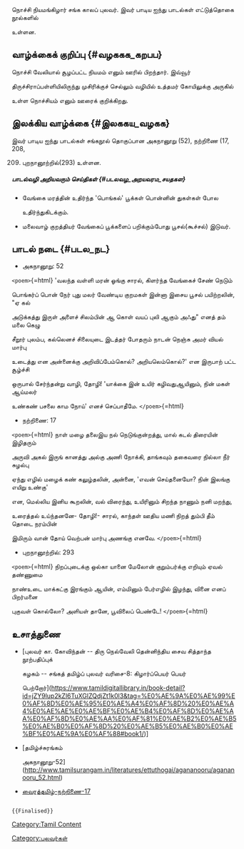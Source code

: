 நொச்சி நியமங்கிழார் சங்க காலப் புலவர். இவர் பாடிய ஐந்து பாடல்கள் எட்டுத்தொகை நூல்களில்
உள்ளன.

## வாழ்க்கைக் குறிப்பு {#வழககக_கறபப}

நொச்சி வேலியால் சூழப்பட்ட நியமம் எனும் ஊரில் பிறந்தார். இவ்வூர்
திருச்சிராப்பள்ளியிலிருந்து முசிரிக்குச் செல்லும் வழியில் உத்தமர் கோயிலுக்கு அருகில்
உள்ள நொச்சியம் எனும் ஊரைக் குறிக்கிறது.

## இலக்கிய வாழ்க்கை {#இலககய_வழகக}

இவர் பாடிய ஐந்து பாடல்கள் சங்கநூல் தொகுப்பான அகநானூறு (52), நற்றிணை (17, 208,
209) புறநானூற்றில்(293) உள்ளன.

##### பாடல்வழி அறியவரும் செய்திகள் {#படலவழ_அறயவரம_சயதகள}

-   வேங்கை மரத்தின் உதிர்ந்த \'பொங்கல்\' பூக்கள் பொன்னின் துகள்கள் போல
    உதிர்ந்துகிடக்கும்.
-   மலைவாழ் குறத்தியர் வேங்கைப் பூக்களைப் பறிக்கும்போது பூசல்(கூச்சல்) இடுவர்.

## பாடல் நடை {#படல_நட}

-   அகநானூறு: 52

`<poem>`{=html} \'வலந்த வள்ளி மரன் ஓங்கு சாரல், கிளர்ந்த வேங்கைச் சேண் நெடும்
பொங்கர்ப் பொன் நேர் புது மலர் வேண்டிய குறமகள் இன்னா இசைய பூசல் பயிற்றலின், \"ஏ கல்
அடுக்கத்து இருள் அளைச் சிலம்பின் ஆ கொள் வயப் புலி ஆகும் அஃது\" எனத் தம் மலை கெழு
சீறூர் புலம்ப, கல்லெனச் சிலையுடை இடத்தர் போதரும் நாடன் நெஞ்சு அமர் வியல் மார்பு
உடைத்து என அன்னைக்கு அறிவிப்பேம்கொல்? அறியலெம்கொல்?\' என இருபாற் பட்ட சூழ்ச்சி
ஒருபால் சேர்ந்தன்று வாழி, தோழி! \'யாக்கை இன் உயிர் கழிவதுஆயினும், நின் மகள் ஆய்மலர்
உண்கண் பசலை காம நோய்\' எனச் செப்பாதீமே. `</poem>`{=html}

-   நற்றிணை: 17

`<poem>`{=html} நாள் மழை தலைஇய நல் நெடுங்குன்றத்து, மால் கடல் திரையின் இழிதரும்
அருவி அகல் இருங் கானத்து அல்கு அணி நோக்கி, தாங்கவும் தகைவரை நில்லா நீர் சுழல்பு
ஏந்து எழில் மழைக் கண் கலுழ்தலின், அன்னை, \'எவன் செய்தனையோ? நின் இலங்கு எயிறு உண்கு\'
என, மெல்லிய இனிய கூறலின், வல் விரைந்து, உயிரினும் சிறந்த நாணும் நனி மறந்து,
உரைத்தல் உய்ந்தனனே- தோழி!- சாரல், காந்தள் ஊதிய மணி நிறத் தும்பி தீம் தொடை நரம்பின்
இமிரும் வான் தோய் வெற்பன் மார்பு அணங்கு எனவே. `</poem>`{=html}

-   புறநானூற்றில்: 293

`<poem>`{=html} நிறப்புடைக்கு ஒல்கா யானை மேலோன் குறும்பர்க்கு எறியும் ஏவல் தண்ணுமை
நாண்உடை மாக்கட்கு இரங்கும் ஆயின், எம்மினும் பேர்எழில் இழந்து, வினை எனப் பிறர்மனை
புகுவள் கொல்லோ? அளியள் தானே, பூவிலைப் பெண்டே! `</poem>`{=html}

## உசாத்துணை

-   [புலவர் கா. கோவிந்தன் -- திரு நெல்வேலி தென்னிந்திய சைவ சித்தாந்த நூற்பதிப்புக்
    கழகம் -- சங்கத் தமிழ்ப் புலவர் வரிசை-8: கிழார்ப்பெயர் பெயர்
    பெற்றோர்](https://www.tamildigitallibrary.in/book-detail?id=jZY9lup2kZl6TuXGlZQdjZt1k0l3&tag=%E0%AE%9A%E0%AE%99%E0%AF%8D%E0%AE%95%E0%AE%A4%E0%AF%8D%20%E0%AE%A4%E0%AE%AE%E0%AE%BF%E0%AE%B4%E0%AF%8D%E0%AE%AA%E0%AF%8D%E0%AE%AA%E0%AF%81%E0%AE%B2%E0%AE%B5%E0%AE%B0%E0%AF%8D%20%E0%AE%B5%E0%AE%B0%E0%AE%BF%E0%AE%9A%E0%AF%88#book1/)\]
-   [தமிழ்ச்சுரங்கம்
    அகநானூறு-52](http://www.tamilsurangam.in/literatures/ettuthogai/agananooru/agananooru_52.html)
-   [வைரத்தமிழ்-நற்றிணை-17](http://www.diamondtamil.com/education/sangam_literature/ettuttokai/narrinai/narrinai17.html#.Ymt_8NpBzIU)

```{=mediawiki}
{{Finalised}}
```
[Category:Tamil Content](Category:Tamil_Content "wikilink")
[Category:புலவர்கள்](Category:புலவர்கள் "wikilink")
